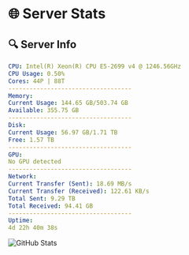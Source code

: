 # 🌐 Server Stats
## 🔍 Server Info
```yaml
CPU: Intel(R) Xeon(R) CPU E5-2699 v4 @ 1246.56GHz
CPU Usage: 0.50%
Cores: 44P | 88T
-----------------------------------
Memory:
Current Usage: 144.65 GB/503.74 GB
Available: 355.75 GB
-----------------------------------
Disk:
Current Usage: 56.97 GB/1.71 TB
Free: 1.57 TB
-----------------------------------
GPU:
No GPU detected
-----------------------------------
Network:
Current Transfer (Sent): 18.69 MB/s
Current Transfer (Received): 122.61 KB/s
Total Sent: 9.29 TB
Total Received: 94.41 GB
-----------------------------------
Uptime:
4d 22h 40m 38s
```
![GitHub Stats](https://img.shields.io/badge/Updated-2025-03-12_20:03:27-blue)